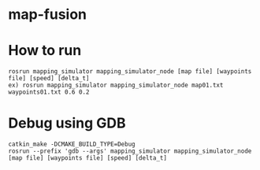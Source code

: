 # map-fusion

# How to run
```
rosrun mapping_simulator mapping_simulator_node [map file] [waypoints file] [speed] [delta_t]
ex) rosrun mapping_simulator mapping_simulator_node map01.txt waypoints01.txt 0.6 0.2
```

# Debug using GDB
```
catkin_make -DCMAKE_BUILD_TYPE=Debug
rosrun --prefix 'gdb --args' mapping_simulator mapping_simulator_node [map file] [waypoints file] [speed] [delta_t]
```
